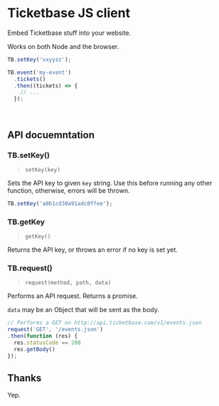 # Ticketbase JS client

Embed Ticketbase stuff into your website.

Works on both Node and the browser.

```js
TB.setKey('xxyyzz');

TB.event('my-event')
  .tickets()
  .then((tickets) => {
    // ...
  });
```

<br>

## API docuemntation

<!-- begin api -->

### TB.setKey()
> `setKey(key)`

Sets the API key to given `key` string. Use this before running any other
function, otherwise, errors will be thrown.

```js
TB.setKey('a0b1cd30a91adc0ffee');
```

### TB.getKey
> `getKey()`

Returns the API key, or throws an error if no key is set yet.

### TB.request()
> `request(method, path, data)`

Performs an API request. Returns a promise.

`data` may be an Object that will be sent as the body.

```js
// Performs a GET on http://api.ticketbase.com/v1/events.json
request('GET', '/events.json')
.then(function (res) {
  res.statusCode == 200
  res.getBody()
});
```

<!-- end api -->

## Thanks

Yep.
